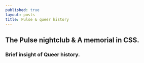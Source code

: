```yaml
---
published: true
layout: posts
title: Pulse & queer history
---
```


## The Pulse nightclub & A memorial in CSS.  




### Brief insight of Queer history.
